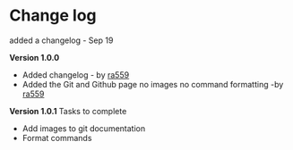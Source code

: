# Change log
added a changelog - Sep 19 

**Version 1.0.0**
* Added changelog  - by [ra559]([ra559](https://github.com/ra559))
* Added the Git and Github page no images no command formatting -by [ra559]([ra559](https://github.com/ra559))

**Version 1.0.1**
Tasks to complete
* Add images to git documentation
* Format commands
